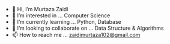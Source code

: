 - 👋 Hi, I’m Murtaza Zaidi
- 👀 I’m interested in ... Computer Science
- 🌱 I’m currently learning ... Python, Database
- 💞️ I’m looking to collaborate on ... Data Structure & Algorithms
- 📫 How to reach me ... zaidimurtaza102@gmail.com

<!---
zaidiCoder/zaidiCoder is a ✨ special ✨ repository because its `README.md` (this file) appears on your GitHub profile.
You can click the Preview link to take a look at your changes.
--->
